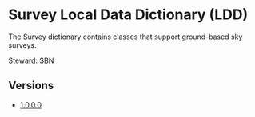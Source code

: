 # Survey Local Data Dictionary (LDD)

The Survey dictionary contains classes that support ground-based sky surveys.

Steward: SBN

## Versions

- [1.0.0.0](1.0.0.0)
